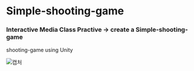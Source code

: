 # Simple-shooting-game
### Interactive Media Class Practive  -> create a Simple-shooting-game
shooting-game using Unity 

![캡처](https://user-images.githubusercontent.com/43209298/113531380-97284880-9603-11eb-958c-2e5205ef81c0.JPG)

